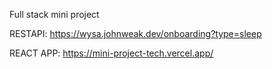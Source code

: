 Full stack mini project

RESTAPI:
https://wysa.johnweak.dev/onboarding?type=sleep

REACT APP:
https://mini-project-tech.vercel.app/


